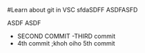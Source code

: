 #Learn about git in VSC
sfdaSDFF
ASDFASFD

ASDF
ASDF
- SECOND COMMIT
-THIRD commit
 - 4th commit
 ;khoh
 oiho
 5th commit